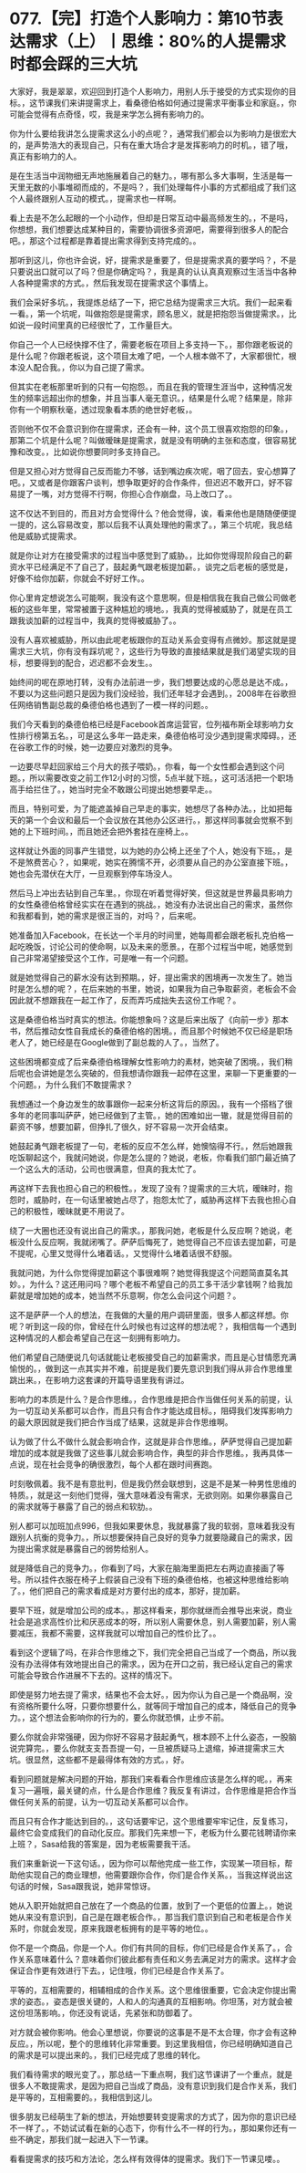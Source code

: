 # 077.【完】打造个人影响力：第10节表达需求（上）丨思维：80%的人提需求时都会踩的三大坑

大家好，我是翠翠，欢迎回到打造个人影响力，用别人乐于接受的方式实现你的目标。，这节课我们来讲提需求上，看桑德伯格如何通过提需求平衡事业和家庭。，你可能会觉得有点奇怪，哎，我是来学怎么拥有影响力的。

你为什么要给我讲怎么提需求这么小的点呢？，通常我们都会以为影响力是很宏大的，是声势浩大的表现自己，只有在重大场合才是发挥影响力的时机。，错了哦，真正有影响力的人。

是在生活当中润物细无声地施展着自己的魅力。，哪有那么多大事啊，生活是每一天里无数的小事堆砌而成的，不是吗？，我们处理每件小事的方式都组成了我们这个人最终跟别人互动的模式。，提需求也一样啊。

看上去是不怎么起眼的一个小动作，但却是日常互动中最高频发生的。，不是吗，你想想，我们想要达成某种目的，需要协调很多资源吧，需要得到很多人的配合吧。，那这个过程都是靠着提出需求得到支持完成的。。

那听到这儿，你也许会说，好，提需求是重要了，但是提需求真的要学吗？，不是只要说出口就可以了吗？但是你确定吗？，我是真的认认真真观察过生活当中各种人各种提需求的方式。，然后我发现在提需求这个事情上。

我们会采好多坑。，我提炼总结了一下，把它总结为提需求三大坑。我们一起来看一看。，第一个坑呢，叫做抱怨是提需求，顾名思义，就是把抱怨当做提需求。，比如说一段时间里真的已经很忙了，工作量巨大。

你自己一个人已经快撑不住了，需要老板在项目上多支持一下。，那你跟老板说的是什么呢？你跟老板说，这个项目太难了吧，一个人根本做不了，大家都很忙，根本没人配合我。，你以为自己提了需求。

但其实在老板那里听到的只有一句抱怨。，而且在我的管理生涯当中，这种情况发生的频率远超出你的想象，并且当事人毫无意识。，结果是什么呢？结果是，除非你有一个明察秋毫，透过现象看本质的绝世好老板，。

否则他不仅不会意识到你在提需求，还会有一种，这个员工很喜欢抱怨的印象。，那第二个坑是什么呢？叫做暧昧是提需求，就是没有明确的主张和态度，很容易犹豫和改变。，比如说你想要同时多支持自己。

但是又担心对方觉得自己反而能力不够，话到嘴边疾次呢，咽了回去，安心想算了吧。，又或者是你跟客户谈判，想争取更好的合作条件，但迟迟不敢开口，好不容易提了一嘴，对方觉得不行啊，你担心合作崩盘，马上改口了。。

这不仅达不到目的，而且对方会觉得什么？他会觉得，诶，看来他也是随随便便提一提的，这么容易改变，那以后我不认真处理他的需求了。，第三个坑呢，我总结他是威胁式提需求。

就是你让对方在接受需求的过程当中感觉到了威胁。，比如你觉得现阶段自己的薪资水平已经满足不了自己了，鼓起勇气跟老板提加薪。，谈完之后老板的感觉是，好像不给你加薪，你就会不好好工作。。

你心里肯定想说怎么可能啊，我没有这个意思啊，但是相信我在我自己做公司做老板的这些年里，常常被置于这种尴尬的境地。，我真的觉得被威胁了，就是在员工跟我谈加薪的过程当中，我真的觉得被威胁了。。

没有人喜欢被威胁，所以由此呢老板跟你的互动关系会变得有点微妙。那这就是提需求三大坑，你有没有踩坑呢？，这些行为导致的直接结果就是我们渴望实现的目标，想要得到的配合，迟迟都不会发生。。

始终间的呢在原地打转，没有办法前进一步，我们想要达成的心愿总是达不成。，不要以为这些问题只是因为我们没经验，我们还年轻才会遇到。，2008年在谷歌担任网络销售副总裁的桑德伯格也遇到了一模一样的问题。。

我们今天看到的桑德伯格已经是Facebook首席运营官，位列福布斯全球影响力女性排行榜第五名。，可是这么多年一路走来，桑德伯格可没少遇到提需求障碍。，还在谷歌工作的时候，她一边要应对激烈的竞争。

一边要尽早赶回家给三个月大的孩子喂奶。，你看，每一个女性都会遇到这个问题。，所以需要改变之前工作12小时的习惯，5点半就下班。，这可活活把一个职场高手给拦住了。，她当时完全不敢跟公司提出她想要早走。。

而且，特别可爱，为了能遮盖掉自己早走的事实，她想尽了各种办法。，比如把每天的第一个会议和最后一个会议放在其他办公区进行。，那这样同事就会觉察不到她的上下班时间。，而且她还会把外套挂在座椅上。。

这样就让外面的同事产生错觉，以为她的办公椅上还坐了个人，她没有下班。，是不是煞费苦心？，如果呢，她实在腾懦不开，必须要从自己的办公室直接下班。，她也会先潜伏在大厅，一旦观察到停车场没人。

然后马上冲出去钻到自己车里。，你现在听着觉得好笑，但这就是世界最具影响力的女性桑德伯格曾经实实在在遇到的挑战。，她没有办法说出自己的需求，虽然你和我都看到，她的需求是很正当的，对吗？，后来呢。

她准备加入Facebook，在长达一个半月的时间里，她每周都会跟老板扎克伯格一起吃晚饭，讨论公司的使命啊，以及未来的愿景。，在那个过程当中呢，她感觉到自己非常渴望接受这个工作，可是唯一有一个问题。

就是她觉得自己的薪水没有达到预期。，好，提出需求的困境再一次发生了。她当时是怎么想的呢？，在后来她的书里，她说，如果我为自己争取薪资，老板会不会因此就不想跟我在一起工作了，反而弄巧成拙失去这份工作呢？。

这是桑德伯格当时真实的想法。你能想象吗？这是后来出版了《向前一步》那本书，然后推动女性自我成长的桑德伯格的困境。，而且那个时候她不仅已经是职场老人了，她已经是在Google做到了副总裁的人了。，当然了。

这些困境都变成了后来桑德伯格理解女性影响力的素材，她突破了困境。，我们稍后呢也会讲她是怎么突破的，但我想请你跟我一起停在这里，来聊一下更重要的一个问题。，为什么我们不敢提需求？

我想通过一个身边发生的故事跟你一起来分析这背后的原因。，我有一个搭档了很多年的老同事叫萨萨，她已经做到了主管。，她的困难如出一辙，就是觉得目前的薪资不够，想要加薪，但挣扎了很久，好不容易一次开会结束。

她鼓起勇气跟老板提了一句，老板的反应不怎么样，她懊恼得不行。，然后她跟我吃饭聊起这个，我就问她说，你是怎么提的？她说，老板，你看我们部门最近搞了一个这么大的活动，公司也很满意，但真的我太忙了。

再这样下去我也担心自己的积极性。，发现了没有？提需求的三大坑，暧昧时，抱怨时，威胁时，在一句话里被她占尽了，抱怨太忙了，威胁再这样下去我也担心自己的积极性，暧昧就更不用说了。

绕了一大圈也还没有说出自己的需求。，那我问她，老板是什么反应啊？她说，老板没什么反应啊，我就闭嘴了。萨萨后悔死了，她觉得自己不应该去提加薪，可是不提呢，心里又觉得什么堵着话。，又觉得什么堵着话很不舒服。

我就问她，为什么你觉得提加薪这个事很难啊？她觉得我提这个问题简直莫名其妙。，为什么？这还用问吗？哪个老板不希望自己的员工多干活少拿钱啊？给我加薪就是增加她的成本，她当然不乐意啊，你怎么会问这个问题？。

这不是萨萨一个人的想法，在我做的大量的用户调研里面，很多人都这样想。你呢？听到这一段的你，曾经在什么时候也有过这样的想法呢？，我相信每一个遇到这种情况的人都会希望自己在这一刻拥有影响力。

他们希望自己随便说几句话就能让老板接受自己的加薪需求，而且是心甘情愿充满愉悦的。，做到这一点其实并不难，前提是我们要先意识到我们得从非合作思维里跳出来。，在影响力这套课的开篇导语里我有讲过。

影响力的本质是什么？是合作思维。，合作思维是把合作当做任何关系的前提，认为一切互动关系都可以合作，而且只有合作才能达成目标。，阻碍我们发挥影响力的最大原因就是我们把合作当成了结果，这就是非合作思维啊。

认为做了什么不做什么就会影响合作，这就是非合作思维。，萨萨觉得自己提加薪增加的成本就是我做了这些事儿就会影响合作，典型的非合作思维。，我再具体一点说，现在社会竞争的确很激烈，每个人都在跟时间赛跑。

时刻敬佩着。我不是有意批判，但是我仍然会联想到，这是不是某一种男性思维的特质。，就是这一刻他们觉得，强大意味着没有需求，无欲则刚。如果你暴露自己的需求就等于暴露了自己的弱点和软肋。。

别人都可以加班加点996，但我如果要休息，我就暴露了我的软弱，意味着我没有跟别人抗衡的竞争力。，所以想要保持自己良好的竞争力就要隐藏自己的需求，因为提出需求就是暴露自己的弱势给别人。

就是降低自己的竞争力。，你看到了吗，大家在脑海里面把左右两边直接画了等号。所以挂件衣服在椅子上假装自己没有下班的桑德伯格，也被这种思维给影响了。，他们把自己的需求看成是对方要付出的成本，那好，提加薪。

要早下班，就是增加公司的成本。，那这样看来，那你就继而会推导出来说，商业社会是追求高性价比和厌恶成本的呀，所以别人需要休息，别人需要加薪，别人需要减压，我都不需要，这样我就可以增加自己的性价比了。。

看到这个逻辑了吗，在非合作思维之下，我们完全把自己当成了一个商品，所以我没有办法得体有效地提出自己的需求。，因为在开口之前，我已经认定自己的需求可能会导致合作进展不下去的。这样的情况下。

即使是努力地去提了需求，结果也不会太好。，因为你认为自己是一个商品啊，没有资格所要什么呀，只要你想要什么，就等同于增加自己的成本，降低自己的竞争力。，这个想法会影响你的行为的，要么你就恐惧，止步不前。

要么你就会非常强硬，因为你好不容易才鼓起勇气，根本顾不上什么姿态，一股脑说完算完。，要么你就支支吾吾提一句，一旦被质疑马上退缩，掉进提需求三大坑。很显然，这些都不是最得体有效的方式。，好。

看到问题就是解决问题的开始，那我们来看看合作思维应该是怎么样的呢。，再来复习一遍哦，最关键的点，什么是合作思维？我反复有讲过，合作思维是把合作当做任何关系的前提，认为一切互动关系都可以合作。

而且只有合作才能达到目的。，这句话要牢记，这个思维要牢牢记住，反复练习，最终它会变成我们的自动化反应。那我们先来想一下，老板为什么要花钱聘请你来上班？，Sasa给我的答案是，因为老板需要我干活。

我们来重新说一下这句话。，因为你可以帮他完成一些工作，实现某一项目标，帮助他实现自己的商业理想，他需要跟你合作，你们是合作关系。，当我这样说出这句话的时候，Sasa跟我说，她非常惊讶。

她从入职开始就把自己放在了一个商品的位置，放到了一个更低的位置上。，她说她从来没有意识到，自己是在跟老板合作。，那当我们意识到自己和老板是合作关系时，你就会发现，原来我跟老板拥有的是平等的地位。。

你不是一个商品，你是一个人。你们有共同的目标，你们已经是合作关系了。，合作关系意味着什么？意味着你们彼此都有责任和义务去满足对方的需求。这样才会保证合作更有效进行下去。，记住哦，你们已经是合作关系了。

平等的，互相需要的，相辅相成的合作关系。这个思维很重要，它会决定你提出需求的姿态。，姿态是很关键的，人和人的沟通真的互相影响。你坦荡，对方就会被这份坦荡影响。，你还没有说话，先紧张和防御着了。

对方就会被你影响。他会心里想说，你要说的这事是不是不太合理，你才会有这种反应。，所以呢，整个的思维转化非常重要。到这里我相信，你已经明确知道自己的需求是可以提出来的。，我们已经完成了思维的转化。

我们看待需求的眼光变了。，那总结一下重点啊，我们这节课讲了一个重点，就是很多人不敢提需求，是因为把自己当成了商品，没有意识到我们是合作关系，我们是平等的，互相需要的。，我相信到这儿。

很多朋友已经萌生了新的想法，开始想要转变提需求的方式了，因为你的意识已经不一样了。，不妨试试看在新的心态下，你有什么不一样的行为。，那如果你还有一些不确定，那我们就一起进入下一节课。

看看提需求的技巧和方法论，怎么样有效得体的提需求。我们下一节课见喽。。